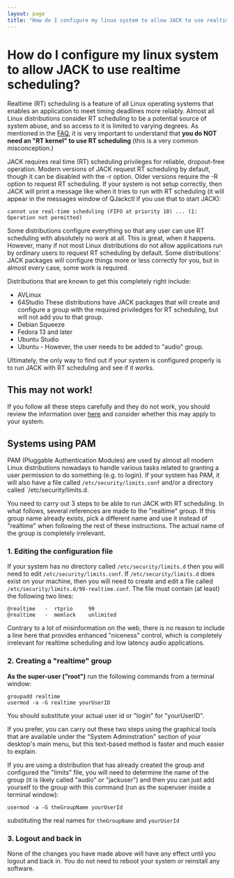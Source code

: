 ```yaml
---
layout: page
title: "How do I configure my linux system to allow JACK to use realtime scheduling?"
---
```


# How do I configure my linux system to allow JACK to use realtime scheduling?

Realtime (RT) scheduling is a feature of all Linux operating systems that
enables an application to meet timing deadlines more reliably. Almost all
Linux distributions consider RT scheduling to be a potential source of system
abuse, and so access to it is limited to varying degrees. As mentioned in the 
[FAQ](realtime_vs_realtime_kernel.html), it is very important to understand that
**you do NOT need an "RT kernel" to use RT scheduling**
(this is a very common misconception.)

JACK requires real time (RT) scheduling privileges for reliable, dropout-free
operation. Modern versions of JACK request RT scheduling by default, though it
can be disabled with the -r option. Older versions require the -R option to
request RT scheduling. If your system is not setup correctly, then JACK will
print a message like when it tries to run with RT scheduling (it will appear
in the messages window of QJackctl if you use that to start JACK):

    
    
    cannot use real-time scheduling (FIFO at priority 10) ... (1: Operation not permitted)
    

Some distributions configure everything so that any user can use RT scheduling
with absolutely no work at all. This is great, when it happens. However, many
if not most Linux distributions do not allow applications run by ordinary
users to request RT scheduling by default. Some distributions' JACK packages
will configure things more or less correctly for you, but in almost every
case, some work is required.

Distributions that are known to get this completely right include:

* AVLinux 
* 64Studio  These distributions have JACK packages that will
  create and configure a group with the required priviledges for
  RT scheduling, but will not add you to that group. 
* Debian Squeeze 
* Fedora 13 and later 
* Ubuntu Studio
* Ubuntu - However, the user needs to be added to "audio" group.

Ultimately, the only way to find out if your system is configured properly is
to run JACK with RT scheduling and see if it works.

## This may not work!

If you follow all these steps carefully and they do not work, you should
review the information over [here](linux_group_sched.html)
and consider whether this may apply to your system.

## Systems using PAM

PAM (Pluggable Authentication Modules) are used by almost all modern Linux
distributions nowadays to handle various tasks related to granting a user
permission to do something (e.g. to login). If your system has PAM, it will
also have a file called `/etc/security/limits.conf` and/or a directory called
`/etc/security/limits.d.

You need to carry out 3 steps to be able to run JACK with RT scheduling. In
what follows, several references are made to the "realtime" group. If this
group name already exists, pick a different name and use it instead of
"realtime" when following the rest of these instructions. The actual name of
the group is completely irrelevant.

### 1. Editing the configuration file

If your system has no directory called `/etc/security/limits.d` then you will
need to edit `/etc/security/limits.conf`. If `/etc/security/limits.d` does
exist on your machine, then you will need to create and edit a file called
`/etc/security/limits.d/99-realtime.conf`. The file must contain (at least)
the following two lines:

    
    
    @realtime   -  rtprio     99
    @realtime   -  memlock    unlimited
    

Contrary to a lot of misinformation on the web, there is no reason to include
a line here that provides enhanced "niceness" control, which is completely
irrelevant for realtime scheduling and low latency audio applications.

### 2. Creating a "realtime" group

**As the super-user ("root")** run the following commands from a terminal window: 
    
    
    groupadd realtime
    usermod -a -G realtime yourUserID
    

You should substitute your actual user id or "login" for "yourUserID".

If you prefer, you can carry out these two steps using the graphical tools
that are available under the "System Adminstration" section of your desktop's
main menu, but this text-based method is faster and much easier to explain.

If you are using a distribution that has already created the group and
configured the "limits" file, you will need to determine the name of the group
(it is likely called "audio" or "jackuser") and then you can just add yourself
to the group with this command (run as the superuser inside a terminal
window):

    
    
    usermod -a -G theGroupName yourUserId
    

substituting the real names for `theGroupName` and `yourUserId`

### 3. Logout and back in

None of the changes you have made above will have any effect until you logout
and back in. You do not need to reboot your system or reinstall any software.

